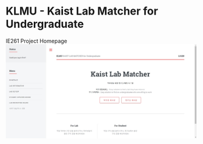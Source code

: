 # KLMU - Kaist Lab Matcher for Undergraduate
IE261 Project Homepage
![screenshot](./screenshot.jpg)
